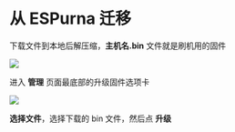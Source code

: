 # 从 ESPurna 迁移

下载文件到本地后解压缩，**主机名.bin** 文件就是刷机用的固件

![](http://pic.airijia.com/doc/20181128145358.png)





进入 **管理**  页面最底部的升级固件选项卡


![](https://ws1.sinaimg.cn/large/007fN5Xegy1fxd6qhjy8qj30u20rltay.jpg)


**选择文件**，选择下载的 bin 文件，然后点 **升级**



